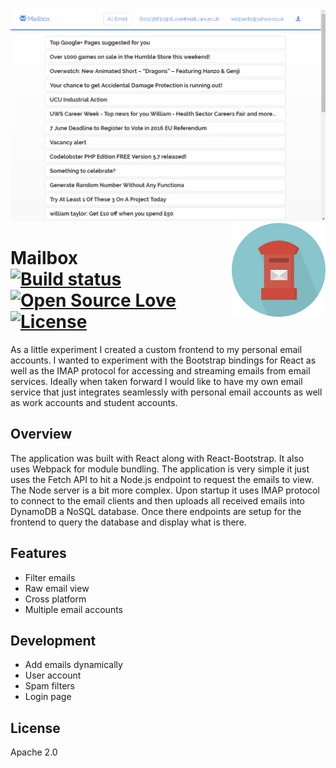 
<img src='preview.gif' />

<img src='icon.png' width='150' height='150' align='right' />

# Mailbox &nbsp; &nbsp; &nbsp; &nbsp; &nbsp; [![Build status](https://travis-ci.org/william-taylor/mailbox.svg?branch=master)](https://travis-ci.org/william-taylor/mailbox) [![Open Source Love](https://badges.frapsoft.com/os/v1/open-source.svg?v=102)](https://github.com/ellerbrock/open-source-badge/) [![License](https://img.shields.io/badge/License-Apache%202.0-blue.svg)](https://opensource.org/licenses/Apache-2.0)

As a little experiment I created a custom frontend to my personal email accounts. I wanted to experiment with the Bootstrap bindings for React as well as the IMAP protocol for accessing and streaming emails from email services. Ideally when taken forward I would like to have my own email service that just integrates seamlessly with personal email accounts as well as work accounts and student accounts. 
 
## Overview

The application was built with React along with React-Bootstrap. It also uses Webpack for module bundling. The application is very simple it just uses the Fetch API to hit a Node.js endpoint to request the emails to view. The Node server is a bit more complex. Upon startup it uses IMAP protocol to connect to the email clients and then uploads all received emails into DynamoDB a NoSQL database. Once there endpoints are setup for the frontend to query the database and display what is there. 
 
## Features

* Filter emails
* Raw email view
* Cross platform
* Multiple email accounts

## Development

* Add emails dynamically 
* User account
* Spam filters
* Login page

## License

Apache 2.0
